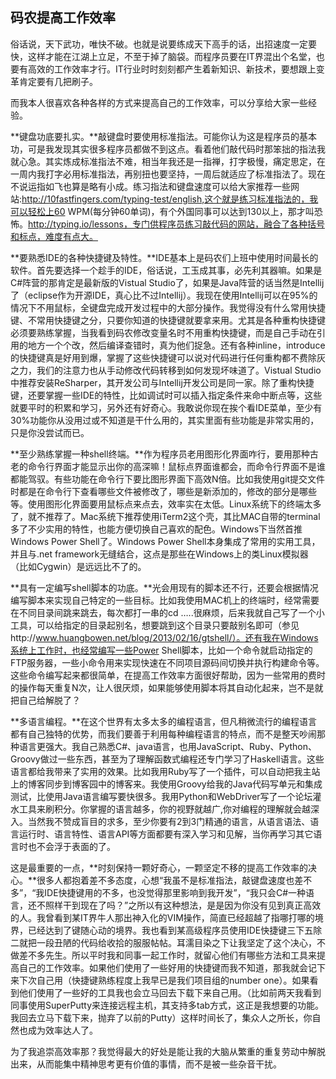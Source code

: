 码农提高工作效率
-------------

俗话说，天下武功，唯快不破。也就是说要练成天下高手的话，出招速度一定要快，这样才能在江湖上立足，不至于掉了脑袋。而程序员要在IT界混出个名堂，也要有高效的工作效率才行。IT行业时时刻刻都产生着新知识、新技术，要想跟上变革肯定要有几把刷子。

而我本人很喜欢各种各样的方式来提高自己的工作效率，可以分享给大家一些经验。

**键盘功底要扎实。**敲键盘时要使用标准指法。可能你认为这是程序员的基本功，可是我发现其实很多程序员都做不到这点。看着他们敲代码时那笨拙的指法我就心急。其实炼成标准指法不难，相当年我还是一指禅，打字极慢，痛定思定，在一周内我打字必用标准指法，再别扭也要坚持，一周后就适应了标准指法了。现在不说运指如飞也算是略有小成。练习指法和键盘速度可以给大家推荐一些网站:http://10fastfingers.com/typing-test/english,这个就是练习标准指法的，我可以轻松上60 WPM(每分钟60单词)，有个外国同事可以达到130以上，那才叫恐怖。http://typing.io/lessons，专门供程序员练习敲代码的网站，融合了各种括号和标点，难度有点大。

**要熟悉IDE的各种快捷键及特性。**IDE基本上是码农们上班中使用时间最长的软件。首先要选择一个趁手的IDE，俗话说，工玉成其事，必先利其器嘛。如果是C#阵营的那肯定是最新版的Vistual Studio了，如果是Java阵营的话当然是Intellij了（eclipse作为开源IDE，真心比不过Intellij）。我现在使用Intellij可以在95%的情况下不用鼠标，全键盘完成开发过程中的大部分操作。我觉得没有什么常用快捷键、不常用快捷键之分，只要你知道的快捷键就要拿来用。尤其是各种重构快捷键必须要熟练掌握，当我看到码农修改变量名时不用重构快捷键，而是自己手动在引用的地方一个个改，然后编译查错时，真为他们捉急。还有各种inline，introduce的快捷键真是好用到爆，掌握了这些快捷键可以说对代码进行任何重构都不费除灰之力，我们的注意力也从手动修改代码转移到如何发现坏味道了。Vistual Studio中推荐安装ReSharper，其开发公司与Intellij开发公司是同一家。除了重构快捷键，还要掌握一些IDE的特性，比如调试时可以插入指定条件来命中断点等，这些就要平时的积累和学习，另外还有好奇心。我敢说你现在挨个看IDE菜单，至少有30%功能你从没用过或不知道是干什么用的，其实里面有些功能是非常实用的，只是你没尝试而已。

**至少熟练掌握一种shell终端。**作为程序员老用图形化界面咋行，要用那种古老的命令行界面才能显示出你的高深嘛！鼠标点界面谁都会，而命令行界面不是谁都能驾驭。有些功能在命令行下要比图形界面下高效N倍。比如我使用git提交文件时都是在命令行下查看哪些文件被修改了，哪些是新添加的，修改的部分是哪些等。使用图形化界面要用鼠标点来点去，效率实在太低。Linux系统下的终端太多了，就不推荐了。Mac系统下推荐使用iTerm2这个壳，其比MAC自带的terminal多了不少实用的特性，也能方便切换自己喜欢的配色。Windows下当然首推Windows Power Shell了。Windows Power Shell本身集成了常用的实用工具，并且与.net framework无缝结合，这点是那些在Windows上的类Linux模拟器（比如Cygwin）是远远比不了的。

**具有一定编写shell脚本的功底。**光会用现有的脚本还不行，还要会根据情况编写脚本来实现自己特定的一些目标。比如我使用MAC机上的终端时，经常需要在不同目录间跳来跳去，每次都打一串的cd …..很麻烦，后来我就自己写了一个小工具，可以给指定的目录起别名，想要跳到这个目录只要敲别名即可（参见http://www.huangbowen.net/blog/2013/02/16/gtshell/）。还有我在Windows系统上工作时，也经常编写一些Power Shell脚本，比如一个命令就启动指定的FTP服务器，一些小命令用来实现快速在不同项目源码间切换并执行构建命令等。这些命令编写起来都很简单，在提高工作效率方面很好帮助，因为一些常用的费时的操作每天重复N次，让人很厌烦，如果能够使用脚本将其自动化起来，岂不是就把自己给解脱了？

**多语言编程。**在这个世界有太多太多的编程语言，但凡稍微流行的编程语言都有自己独特的优势，而我们要善于利用每种编程语言的特点，而不是整天吵闹那种语言更强大。我自己熟悉C#、java语言，也用JavaScript、Ruby、Python、Groovy做过一些东西，甚至为了理解函数式编程还专门学习了Haskell语言。这些语言都给我带来了实用的效果。比如我用Ruby写了一个插件，可以自动把我主站上的博客同步到博客园中的博客来。我使用Groovy给我的Java代码写单元和集成测试，比使用Java语言编写要快很多。我用Python和WebDriver写了一个论坛灌水工具来刷积分。你掌握的语言越多，你的视野就越广,你对编程的理解就会越深入。当然我不赞成盲目的求多，至少你要有2到3门精通的语言，从语言语法、语言运行时、语言特性、语言API等方面都要有深入学习和见解，当你再学习其它语言时也不会浮于表面的了。

这是最重要的一点，**时刻保持一颗好奇心，一颗坚定不移的提高工作效率的决心。**很多人都抱着差不多态度，心想“我虽不是标准指法，敲键盘速度也差不多”，“我IDE快捷键用的不多，也没觉得那里影响到我开发”，“我只会C#一种语言，还不照样干到现在了吗？”之所以有这种想法，是是因为你没有见到真正高效的人。我曾看到某IT界牛人那出神入化的VIM操作，简直已经超越了指哪打哪的境界，已经达到了键随心动的境界。我也看到某高级程序员使用IDE快捷键三下五除二就把一段丑陋的代码给收拾的服服帖帖。耳濡目染之下让我坚定了这个决心，不做差不多先生。所以平时我和同事一起工作时，就留心他们有哪些方法和工具来提高自己的工作效率。如果他们使用了一些好用的快捷键而我不知道，那我就会记下来下次自己用（快捷键熟练程度上我早已是我们项目组的number one）。如果看到他们使用了一些好的工具我也会立马回去下载下来自己用。（比如前两天我看到同事使用SuperPutty来连接远程主机，其支持多tab方式，这正是我想要的功能。我回去立马下载下来，抛弃了以前的Putty）这样时间长了，集众人之所长，你自然也成为效率达人了。

为了我追崇高效率那？我觉得最大的好处是能让我的大脑从繁重的重复劳动中解脱出来，从而能集中精神思考更有价值的事情，而不是被一些杂音干扰。

